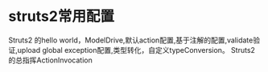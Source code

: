 # struts2常用配置
Struts2 的hello world，ModelDrive,默认action配置,基于注解的配置,validate验证,upload
global exception配置,类型转化，自定义typeConversion。
Struts2的总指挥ActionInvocation
